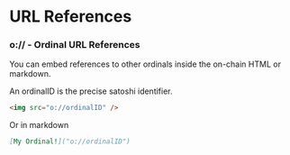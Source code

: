 # URL References

### o:// - Ordinal URL References

You can embed references to other ordinals inside the on-chain HTML or markdown.

An ordinalID is the precise satoshi identifier.

```html
<img src="o://ordinalID" />
```

Or in markdown

```markdown
[My Ordinal!]("o://ordinalID")
```
